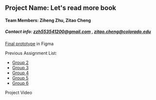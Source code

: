 

## Project Name: Let's read more book


#### Team Members: Ziheng Zhu, Zitao Cheng

##### Contact info: zzh553541200@gmail.com , zitao.cheng@colorado.edu

[Final prototype](https://www.figma.com/file/eLTJKKfVK9AA7FOJriAChB/Final-Group-6?node-id=0%3A1) in Figma


Previous Assignment List:

  - [Group 2](Group2.pdf)
  - [Group 3](Group3.pdf)
  - [Group 4](Group4.pdf)
  - [Group 5](GP5.pdf)
  - [Group 6](Group6.pdf)
  
  
  Project Video

